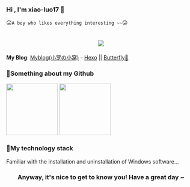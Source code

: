 ### Hi , I'm xiao-luo17 👋
😜`A boy who likes everything interesting ~~`😜

<h1 align="center"> 
<a href="https://sunguoqi.com/"> 
<img src="https://readme-typing-svg.herokuapp.com/?lines=printf(%22Hello%2C%20World!%22);Welcome%20to%20my%20Github!&center=true&size=27"> 
</a>
</h1>

**My Blog**: [Myblog(小罗の小窝)](https://xiao-luo17.github.io) - [Hexo](https://hexo.io/) || [Butterfly🦋](https://github.com/jerryc127/hexo-theme-butterfly)

### 🍺Something about my Github

<div>
<img height="137px" src="https://github-readme-stats.vercel.app/api?username=xiao-luo17&show_icons=trueline_height=21&title_color=2ecc71&text_color=FFFFFF&icon_color=blue&&theme=dark" /> 

<img height="137px" src="https://github-readme-stats.vercel.app/api/top-langs/?username=xiao-luo17&layout=compact&langs_count=6&title_color=9b59b6&text_color=FFFFFF&icon_color=fff&bg_color=17202a&theme=dark" />
</div>

### 🔧My technology stack

Familiar with the installation and uninstallation of Windows software...

<div align="center">
<h3>
Anyway, it's nice to get to know you! Have a great day ~
</h3>
</div>

<!--
**xiao-luo17/xiao-luo17** is a ✨ _special_ ✨ repository because its `README.md` (this file) appears on your GitHub profile.

Here are some ideas to get you started:

- 🔭 I’m currently working on ...
- 🌱 I’m currently learning ...
- 👯 I’m looking to collaborate on ...
- 🤔 I’m looking for help with ...
- 💬 Ask me about ...
- 📫 How to reach me: ...
- 😄 Pronouns: ...
- ⚡ Fun fact: ...
-->
